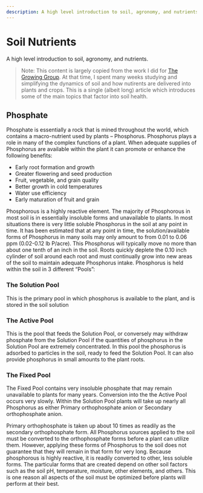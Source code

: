 ```yaml
---
description: A high level introduction to soil, agronomy, and nutrients.
---
```

# Soil Nutrients

A high level introduction to soil, agronomy, and nutrients.

> Note: This content is largely copied from the work I did for [The Growing Group](http://thegrowinggroup.com/). At that time, I spent many weeks studying and simplifying the dynamics of soil and how nutirents are delivered into plants and crops. This is a single (albeit long) article which introduces some of the main topics that factor into soil health.


## Phosphate

Phosphate is essentially a rock that is mined throughout the world, which contains a macro-nutrient used by plants – Phosphorus. Phosphorus plays a role in many of the complex functions of a plant. When adequate supplies of Phosphorus are available within the plant it can promote or enhance the following benefits:

* Early root formation and growth
* Greater flowering and seed production
* Fruit, vegetable, and grain quality
* Better growth in cold temperatures
* Water use efficiency
* Early maturation of fruit and grain

Phosphorous is a highly reactive element. The majority of Phosphorous in most soil is in essentially insoluble forms and unavailable to plants. In most situations there is very little soluble Phosphorus in the soil at any point in time. It has been estimated that at any point in time, the solution/available forms of Phosphorus in many soils may only amount to from 0.01 to 0.06 ppm (0.02-0.12 lb P/acre). This Phosphorus will typically move no more than about one tenth of an inch in the soil. Roots quickly deplete the 0.10 inch cylinder of soil around each root and must continually grow into new areas of the soil to maintain adequate Phosphorus intake. Phosphorus is held within the soil in 3 different “Pools”:

### The Solution Pool

This is the primary pool in which phosphorus is available to the plant, and is stored in the soil solution

### The Active Pool

This is the pool that feeds the Solution Pool, or conversely may withdraw phosphate from the Solution Pool if the quantities of phosphorus in the Solution Pool are extremely concentrated. In this pool the phosphorus is adsorbed to particles in the soil, ready to feed the Solution Pool. It can also provide phosphorus in small amounts to the plant roots.

### The Fixed Pool

The Fixed Pool contains very insoluble phosphate that may remain unavailable to plants for many years. Conversion into the the Active Pool occurs very slowly. Within the Solution Pool plants will take up nearly all Phosphorus as either Primary orthophosphate anion or Secondary orthophosphate anion.

Primary orthophosphate is taken up about 10 times as readily as the secondary orthophosphate form. All Phosphorus sources applied to the soil must be converted to the orthophosphate forms before a plant can utilize them. However, applying these forms of Phosphorus to the soil does not guarantee that they will remain in that form for very long. Because phosphorous is highly reactive, it is readily converted to other, less soluble forms. The particular forms that are created depend on other soil factors such as the soil pH, temperature, moisture, other elements, and others. This is one reason all aspects of the soil must be optimized before plants will perform at their best.

